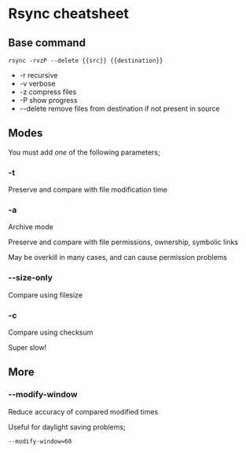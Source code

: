 Rsync cheatsheet
================

## Base command

```
rsync -rvzP --delete {{src}} {{destination}}
```

* -r recursive
* -v verbose
* -z compress files
* -P show progress
* --delete remove files from destination if not present in source

## Modes

You must add _one_ of the following parameters;

### -t

Preserve and compare with file modification time

### -a

Archive mode

Preserve and compare with file permissions, ownership, symbolic links

May be overkill in many cases, and can cause permission problems

### --size-only

Compare using filesize

### -c

Compare using checksum

Super slow!


## More

### --modify-window

Reduce accuracy of compared modified times

Useful for daylight saving problems;
```
--modify-window=60
```